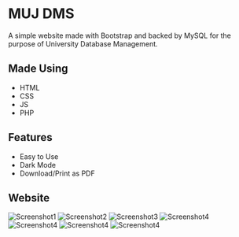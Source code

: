 # MUJ DMS

A simple website made with Bootstrap and backed by MySQL for the purpose of University Database Management.

## Made Using 
* HTML
* CSS
* JS
* PHP

## Features
* Easy to Use 
* Dark Mode
* Download/Print as PDF

## Website

![Screenshot1](ss/desk.png)
![Screenshot2](ss/desk-home.png)
![Screenshot3](ss/desk-man.png)
![Screenshot4](ss/pho.PNG) ![Screenshot4](ss/pho-home1.PNG) ![Screenshot4](ss/pho-home2.PNG) ![Screenshot4](ss/pho-man.PNG)







